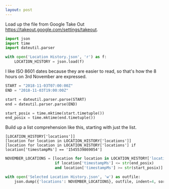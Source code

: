 ```yaml
---
layout: post
---
```


Load up the file from Google Take Out <https://takeout.google.com/settings/takeout>.


```python
import json
import time
import dateutil.parser

with open('Location History.json', 'r') as f:
    LOCATION_HISTORY = json.load(f)
```

I like ISO 8601 dates because they are easier to read, so that's how the 8 hours on 3rd November are expressed.


```python
START = "2018-11-03T07:00:00Z"
END = "2018-11-03T19:00:00Z"

start = dateutil.parser.parse(START)
end = dateutil.parser.parse(END)

start_posix = time.mktime(start.timetuple())
end_posix = time.mktime(end.timetuple())
```

Build up a list comprehension like this, starting with just the list.

```
[LOCATION_HISTORY['locations']]
[location for location in LOCATION_HISTORY['locations']]
[location for location in LOCATION_HISTORY['locations'] if location['timestampMs'] == '1545539869054']
```


```python
NOVEMBER_LOCATIONS = [location for location in LOCATION_HISTORY['locations'] 
                      if location['timestampMs'] <= str(end_posix)
                      and location['timestampMs'] >= str(start_posix)]

with open('Selected Location History.json', 'w') as outfile:
    json.dump({'locations': NOVEMBER_LOCATIONS}, outfile, indent=4, sort_keys=True)
```
